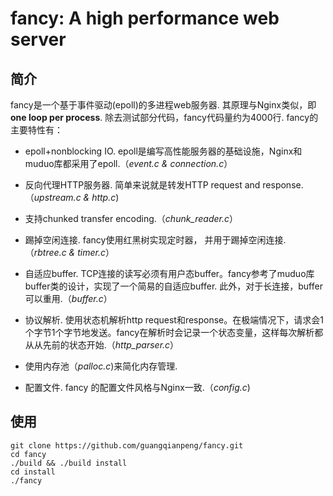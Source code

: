 #  fancy: A high performance web server

## 简介

fancy是一个基于事件驱动(epoll)的多进程web服务器. 其原理与Nginx类似，即 **one loop per process**. 除去测试部分代码，fancy代码量约为4000行. fancy的主要特性有：

- epoll+nonblocking IO. epoll是编写高性能服务器的基础设施，Nginx和muduo库都采用了epoll.（*event.c & connection.c*）

- 反向代理HTTP服务器. 简单来说就是转发HTTP request and response.（*upstream.c & http.c*)

- 支持chunked transfer encoding.（*chunk_reader.c*）

- 踢掉空闲连接. fancy使用红黑树实现定时器， 并用于踢掉空闲连接.（*rbtree.c & timer.c*）

- 自适应buffer. TCP连接的读写必须有用户态buffer。fancy参考了muduo库buffer类的设计，实现了一个简易的自适应buffer. 此外，对于长连接，buffer可以重用.（*buffer.c*）

- 协议解析. 使用状态机解析http request和response。在极端情况下，请求会1个字节1个字节地发送。fancy在解析时会记录一个状态变量，这样每次解析都从从先前的状态开始.（*http_parser.c*）

- 使用内存池（*palloc.c*)来简化内存管理.

- 配置文件. fancy 的配置文件风格与Nginx一致.（*config.c*)

## 使用

```
git clone https://github.com/guangqianpeng/fancy.git
cd fancy
./build && ./build install
cd install
./fancy
```
